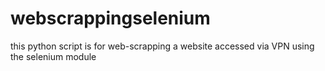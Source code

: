 # webscrappingselenium
this python script is for web-scrapping a website accessed via VPN using the selenium module 
